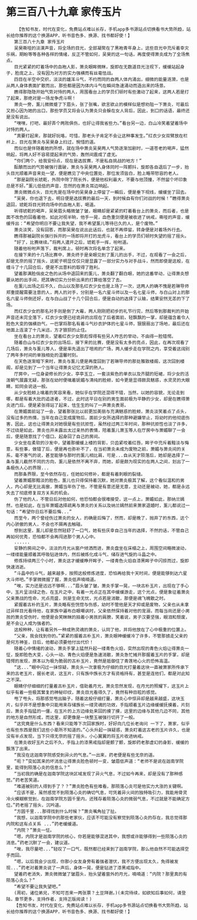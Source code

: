 # 第三百八十九章 家传玉片
        【告知书友，时代在变化，免费站点难以长存，手机app多书源站点切换看书大势所趋，站长给你推荐的这个换源APP，听书音色多、换源、找书都好使！】
       第三百八十九章 家传玉片
       吴昊嘶哑的淡漠声音，将全场的目光，全部凝聚在了黑袍青年身上，这些目光中充斥着幸灾乐祸，期盼等等各种各样的情绪，反正不管如何，吴昊的这一句话，再度使得萧炎成为了全场焦点。
       目光紧紧的盯着场中的血袍人影，萧炎眼眸微眯，旋即在无数道目光注视下，缓缓站起身子，脸庞之上，没有因为对方的实力强横而有丝毫怯战。
       四目在半空中交织，淡淡的雄浑斗气，不约而同的自两人体内涌出，细微的能量涟漪，也是从两人身体表面扩散而出，那些都是因为体内斗气在瞬间急速涌动而造出来的场景。
       瞧得那隐隐开始气势对恃的两人，周围看台上的学员们顿时有些激动了起来，这两人若是打了起来，那绝对是一场龙争虎斗啊！
       萧炎一旁，薰儿微微蹙了下眉头，张了张嘴，欲言欲止的模样似是想劝阻一下萧炎，可最后又担心因为她的出口，那些学员又将会认为萧炎只会躲在女人背后，因此，到口的话语，最终还是没有说出。
       “嘿嘿，打吧，最好弄个两败俱伤，也好让得我省些力。”看台另一边，白山冷笑着望着场中对恃的两人。
       “真要打起来，那就好玩咯，可惜，那老头子肯定不会让这种事发生。”红衣少女双臂放在栏杆上，目光在萧炎与吴昊身上扫过，惋惜的道。
       而似也是伴随着她的所想，就在场中萧炎吴昊两人气势逐渐加剧时，一道苍老的喝声，猛然响起，将两人好不容易提起来的气势，轰然间震成了虚无。
       “你们两个，给我安份点，现在是选拔赛，不是私自挑战的地方！”
       酝酿而出的气势被强行震破，萧炎与吴昊两人身体同时一阵颤抖，旋即各自退后了一步，抬头目光顺着声音来处一望，便是瞧见了中央位置处，那位发须皆白，脸上略带怒容的老人。
       “那是副院长琥乾，外院中除了院长外，便是他权利最大，不要与他顶撞，不然留个坏印象总是不好。”薰儿低低的声音，忽然的在萧炎耳边响起。
       萧炎微微点头，目光先是在场中的吴昊身上停留了一瞬后，便是垂下视线，缓缓坐了回去。
       “吴昊，你也退下去，明日便是选拔赛的最后一天，到时候自有你们对战的时候！”瞧得萧炎退回，琥乾将目光转向场中的血袍人影，喝道。
       听得琥乾的喝声，吴昊眉头略微皱了皱，眼睛却是紧紧的盯着看台上的萧炎，而后者，也是面不改色的回看着他，如此对视半晌，他手一晃，血色重剑便是被收进了纳戒，嘶哑的声音，缓缓传出：“希望你明日不要让我失望，我不希望薰儿等待已久的人，是个废物。”
       萧炎淡笑，没有回答，而那吴昊在说出此话后，也就不再停留，转身便是对着场外行去。
       瞧得那被副院长强行拆开的一场即将开打的龙虎斗，看台上的学员们顿时失望的摇了摇头。
       “好了，比赛继续。”将两人遣开之后，琥乾手一挥，吩咐道。
       随着他吩咐声落下，裁判席上，顿时再次将名单念了起来。
       在接下来的十几场比赛中，萧炎终于是亲眼见到了薰儿的出手，不过，在观看了一会之后，却是无奈的摇了摇头，这妮子明显仅仅只是显露了一部分实力与对手战斗，然而即使是这般，在缠斗了十几回合后，便是不出意料的取得了胜利。
       望着那满脸俏皮之色的从场中退回来的薰儿，萧炎翻了翻白眼，她的这番举动，让得萧炎想要从她的出手间，把其确切实力分析出来的打算给落空了去。
       在薰儿出场之后不久，白山以及那名红衣少女也是上场了一次，这两人的确不愧是若琳导师郑重提醒需要注意的人，两人的对手，分别是一名六星斗师以及一名七星斗师，与白山对上的那名六星斗师倒还好，在与白山战了十几个回合后，便是自动的选择了认输，结果安然无恙的下了场。
       而红衣少女的那名对手则是倒了大霉，两人刚刚把初步的礼节行完，然后等到那裁判的开始声音还未完全落下，红衣少女便已经诡异的出现在了后者面前，轻飘飘的一掌，却是蕴含着令人脸色大变的强横劲气，一巴掌将那名有着斗气纱衣护体的七星斗师，狠狠扇出了场地，最后还在地面上连滚了十几米远，方才狼狈的止住。
       坐在看台上的萧炎，望着红衣少女那彪悍得有些另人咋舌的举动，不由得一脸错愕。
       随着白山与红衣少女的出场后，接下来的比赛，便是没有太多的亮点，因此，在再次观看了几场后，萧炎与薰儿等人，便是率先退出了喧闹的广场，两人缓步走在学院之内，享受着这阔别了两年多时间的单独相处的温馨时刻。
       在天色逐渐暗下来时，萧炎与薰儿便是再度回到了若琳导师的那处雅致楼阁，这次回到楼阁，却是见到了一个当年让得萧炎记忆尤深的熟人。
       厅房中，一位身姿修长的少女，亭亭玉立，一套淡紫色的单衣以及齐腿的短裙，将少女的活泼朝气展露无疑，那张在幼时便噙着妩媚与清纯的脸颊，如今更是显得颇具魅惑，水灵灵的大眼睛，如同会说话一般。
       从少女脸颊上噙着的笑容来看，她似乎在学院还混得不错，当然，以她的容貌，无论走到哪，都是有着大批的追逐者，不过，此时这平日在别的男生面前极为平静的少女，却是在瞧得萧炎进门后，便是紧张得站了起来，怯生生的叫了一声萧炎表哥。
       在萧媚面前站了一会，望着那张比以前更加美丽与充满魅惑的脸颊，萧炎淡笑着点了点头，没有过多的热情，当年在自己变成废物后，面前少女所选择的那种避嫌举止，将幼时的他彻底伤害，因此，这也让得萧炎对她很是有些抗拒性，虽然经过两三年时间，那种抗拒性也淡了许多，不过绕是如此，萧炎也并未露出太过亲热的表情，陪着薰儿萧玉等人在厅房中与萧媚聊了一会后，便是随意找了个借口，起身回了自己的房间。
       少女坐在柔软的沙发中，望着那缓缓上楼的背影，贝齿紧咬着红唇，眸子中充斥着黯淡与悔意，有些事，做错了后，便是再也弥补不了，在当初萧炎未成为废物之前，萧媚与萧炎间的关系，毫不客气的说，甚至能够与那时的薰儿相比肩，可是...自从天才陨落后，她却是选择了一条与薰儿截然不同的方向，薰儿是依然不离不弃，而她，却是颇为现实的在两人之间，划出了一条极伤人心的界限...
       而那条界限，至今依然存在，任她如何修补，都是有着刺眼的裂缝。
       望着萧媚那黯淡的脸色，薰儿也只得保持着沉默，她对萧炎极其了解，这个看似温和的男人，内心却是无比高傲，萧媚当年伤了他，不管是有意还是无意，主动还是被动，她，都是永远失去了彻底修复双方关系的机会。
       伤了他的人，不管日后对他如何，他恐怕都会很难接受，这一点上，萧媚如此，那纳兰嫣然，也是如此，在当年萧媚选择疏离与萧炎的关系以及纳兰嫣然前来萧家退婚时，薰儿都说过一句话：“希望你日后不要后悔...”
       而至今，两个曾经伤过萧炎的女人，的确是后悔了，然而，却是晚了，抛弃了的东西，这个内心骄傲的男人，不会也不屑再去触碰。
       想到这里，薰儿却是忽然轻舒了一口气，她有些庆幸自己当年的选择，不然的话，不管自己再如何优秀，恐怕都不会再闯进那个男人心中。
       ......
       安静的房间之中，淡淡的月光从窗户倾洒而进，萧炎盘坐在床榻之上，周围空间略微波动，一缕缕能量顺着其呼吸钻进体内，然后被炼化成斗气，储存进气旋的斗晶之中。
       修炼持续两三个小时，萧炎这才缓缓睁开眸子，一缕青色火焰自漆黑眸子中闪掠而过，旋即快速消逝。
       “斗晶中的斗气，越来越多，按照这般修炼进度，恐怕再给我十天时间，便是能够到达六星大斗师吧。”手掌微微握了握，萧炎低声喃喃道。
       “唉，实力还是远远不够啊...”眉头皱了皱，萧炎手掌一晃，一块古朴玉片，出现在了手心中，玉片呈淡绿之色，在玉片之中，有着一光点正在其中缓缓游走，这个光点，便是象征着萧炎父亲萧战的性命，光点亮盛，则是生命无忧，光点若是消散，那便是魂飞魄散之时。
       紧握着古朴的玉片，萧炎略有些恍惚与伤感，幼时不管他是天才抑或是废物，父亲也从未拿过异样目光看待他，在家族中遍布白眼嘲讽时，父亲依然保持着对他的宠溺，而每当尚还是小男孩的萧炎受伤时，他便是会笑眯眯的拍着小男孩的肩膀，笑着说，男子汉要坚强，眼泪和颓废，是不会让人成为强者的。
       这般种种，让有着另外一种成熟灵魂的萧炎，认同了他，并将他放在了心中极重的位置上。
       “父亲，我会找到你的。”紧紧的握着古朴玉片，萧炎眼神缓缓冷了许多，不管那掳走父亲的是何方神圣，日后，他都必须要他付出代价！
       随着心中情绪的波动，萧炎手掌上猛然升起一缕青色火焰，突然出现的青色火焰让得萧炎一怔，旋即脸色大变，心头一动，青色火焰便是急速消散，萧炎急忙摊开那握着玉片的手掌，却是错愕的发现，原本以为极为脆弱的古朴玉片，竟然是抵御住了青莲地心火的恐怖高温。
       “这...”眼中闪过一抹惊疑，萧炎头一次拿极为仔细的目光打量着这块一直被萧家所传承下来的古老玉片，据长老说，这玉片，只有族中族长方才有资格持有，甚至是连他们，都是对此知之不深。
       眼睛仔仔细细的打量着古朴玉片，借助着月光，萧炎忽然发现，在月光的照耀下，这玉片上似乎有着一些极其繁复的神秘印纹，萧炎目光看得久了，竟然有种目眩的感觉。
       甩了甩头，将那感觉甩出脑子，随着这般仔细打量，萧炎心中惊异却是越来越盛，这块玉片，似乎并不是想象中只能用来存储族长一缕灵魂的功效，手指顺着玉片边缘缓缓抚摸着，片刻后，萧炎手指猛的一僵，在玉片的上方边缘处来回的摸了摸，这里的边缘与其他几边不同，其他的地方是自然形成，而这里，却更像是一块整玉被强行切开了一般。
       “这究竟是什么东西？看来只能等下次回家族时，好好向几位长老询问 一下了，萧家，似乎也有些东西是我们这些小辈所不知道的。”心头升起一抹疑惑，萧炎盯着这古老的玉片许久，也是没有半点发现，当下只得无奈的摇了摇头，小心翼翼的将玉片收进纳戒。
       在萧炎收好玉片之后不久，手指上的漆黑戒指却是颤了颤，旋即药老那虚幻的身影，缓缓的飘荡了出来。
       “我没在这迦南学院感受到异火的气息。”一出来，药老便是有些无奈的道。
       “呃？”突如其来的坏消息让得萧炎脸色顿时一变，皱眉低声道：“老师不是说在迦南学院里，能得到陨落心炎的信息么？”
       “当初我的确是在迦南学院这块区域发现了异火气息，不过如今再来，却是没有了那种感觉。”药老苦笑道。
       “难道被别的人得到手了？？”萧炎脸色有些难看，那陨落心炎可是他实力大涨的关键啊。
       “应该不是，虽然感觉不到陨落心炎的确切气息，可凭着异火间的独特吸引力，我能用骨灵冷火模糊察觉到，在迦南学院方圆千里内，还残存着陨落心炎的微弱气息，不过就是不能确定方位。”药老摇了摇头，沉吟道。
       “方圆千里...那得找到什么时候？”萧炎嘴角扯了扯。
       “我想，以迦南学院中的那些老家伙，应该不可能没有察觉到陨落心炎的存在，我总觉得那内院和这有点关系 ...”药老缓缓道。
       “内院？”萧炎一怔。
       “嗯，内院才是迦南学院的核心，你若是能够混进其中，我想或许能够得到一些陨落心炎的消息。”药老沉默了一会，建议道。
       “唉，我尽量吧...”轻叹了一口气，既然都已经来到了迦南学院，那么他自然不可能选择空手而回。
       “嗯，以后我会少出现，你那小女友身旁有着强者潜伏，我不方便出现太久，免得被发现...”药老对着萧炎说了一声后，身体一晃，便是钻进了漆黑戒指中。
       望着药老消失，萧炎微微皱了皱眉头，抬头望着窗外的月光，喃喃道：“内院？那里真的有陨落心炎么？”
       “希望不要让我失望吧。”
       (周初，诸位弟兄，不知可否来一两张票？土豆拜谢。)(未完待续，如欲知后事如何，请登陆，章节更多，支持作者，支持正版阅读！)
       【告知书友，时代在变化，免费站点难以长存，手机app多书源站点切换看书大势所趋，站长给你推荐的这个换源APP，听书音色多、换源、找书都好使！】